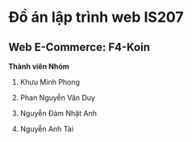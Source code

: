 # Đồ án lập trình web IS207

## Web E-Commerce: F4-Koin

**Thành viên Nhóm**

1. Khưu Minh Phong

2. Phan Nguyễn Văn Duy

3. Nguyễn Đàm Nhật Anh

4. Nguyễn Anh Tài
